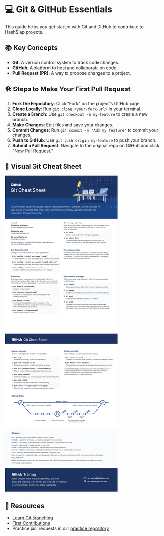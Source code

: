 # 💻 Git & GitHub Essentials

This guide helps you get started with Git and GitHub to contribute to HashSlap projects.

## 📚 Key Concepts

- **Git**: A version control system to track code changes.
- **GitHub**: A platform to host and collaborate on code.
- **Pull Request (PR)**: A way to propose changes to a project.

## 🛠 Steps to Make Your First Pull Request

1. **Fork the Repository**: Click "Fork" on the project’s GitHub page.
2. **Clone Locally**: Run `git clone <your-fork-url>` in your terminal.
3. **Create a Branch**: Use `git checkout -b my-feature` to create a new branch.
4. **Make Changes**: Edit files and save your changes.
5. **Commit Changes**: Run `git commit -m "Add my feature"` to commit your changes.
6. **Push to GitHub**: Use `git push origin my-feature` to push your branch.
7. **Submit a Pull Request**: Navigate to the original repo on GitHub and click "New Pull Request."

## 📜 Visual Git Cheat Sheet

![Git Cheat Sheet](assets/git-cheat-sheet.png)

## 🔗 Resources

- [Learn Git Branching](https://learngitbranching.js.org/)  
- [First Contributions](https://firstcontributions.github.io/)  
- Practice pull requests in our [practice repository](../practice_repo/README.md)
